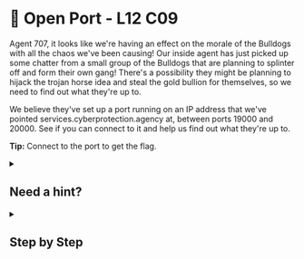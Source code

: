 # 👐 Open Port - L12 C09

Agent 707, it looks like we're having an effect on the morale of the Bulldogs with all the chaos we've been causing! Our inside agent has just picked up some chatter from a small group of the Bulldogs that are planning to splinter off and form their own gang! There's a possibility they might be planning to hijack the trojan horse idea and steal the gold bullion for themselves, so we need to find out what they're up to.

We believe they've set up a port running on an IP address that we've pointed services.cyberprotection.agency at, between ports 19000 and 20000. See if you can connect to it and help us find out what they're up to.

**Tip:** Connect to the port to get the flag.

<details><summary>

## Need a hint?</summary>

```txt
💡 Hint: You'll want to use nmap for this. Make sure you specify the port range. If it's not coming up,
   remember there are two types of ports. A normal nmap scan will only check for one type of port by default.
```

</details>

<details><summary>

## Step by Step</summary>

- Open a terminal and run `nmap -p 19000-20000 -Pn services.cyberprotection.agency`
- It should list an open port, for me it was `19991`
- Run `nc services.cyberprotection.agency 19991`
- Hit enter when its seems like the scan is showing up blank
- The flag should appear

`flag: rIT9xIxJ1/78dp8KjN7o`

</details>
